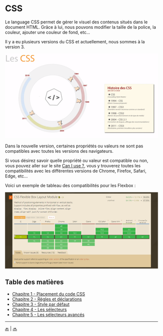 # CSS

Le language CSS permet de gérer le visuel des contenus situés dans le document HTML.
Grâce à lui, nous pouvons modifier la taille de la police, la couleur, ajouter une couleur de fond, etc...

Il y a eu plusieurs versions du CSS et actuellement, nous sommes à la version 3. 

![CSS 1](img/historique.png)

Dans la nouvelle version, certaines propriétés ou valeurs ne sont pas compatibles avec toutes les versions des navigateurs. 

Si vous désirez savoir quelle propriété ou valeur est compatible ou non, vous pouvez aller sur le site [Can I use ?](http://www.caniuse.com/), vous y trouverez toutes les compatibilités avec les différentes versions de Chrome, Firefox, Safari, Edge, etc...

Voici un exemple de tableau des compatibilités pour les Flexbox :

![CSS 2](img/can-i-use.png)


## Table des matières

- [Chapitre 1 - Placement du code CSS](chapitre-1/chapitre-1-placement-du-code-css.md)
- [Chapitre 2 - Règles et déclarations](chapitre-2/chapitre-2-regles-et-declarations.md)
- [Chapitre 3 - Style par défaut](chapitre-3/chapitre-3-style-defaut.md)
- [Chapitre 4 - Les sélecteurs](chapitre-4/chapitre-4-selecteurs.md)
- [Chapitre 5 - Les sélecteurs avancés](chapitre-5/chapitre-5.md)




---

[:back:](../autres/lorem-ipsum.md) | [:soon:](../compilateur/compilateur.md)

